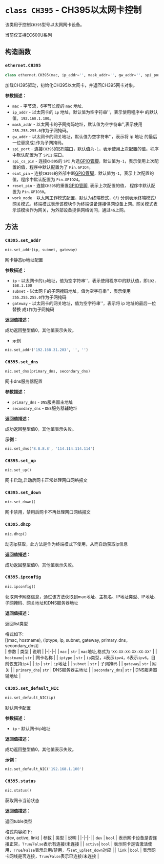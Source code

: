 # `class CH395` - CH395以太网卡控制

该类用于控制`CH395`型号以太网网卡设备。

<div class="warn">
<body>
当前仅支持EC600U系列
</body>
</div>

## 构造函数

### `ethernet.CH395`

```python
class ethernet.CH395(mac, ip_addr='', mask_addr='', gw_addr='', spi_port=-1, spi_cs_pin=-1, exint_pin=-1, reset_pin=-1, work_mode=0)
```

加载CH395驱动，初始化CH395以太网卡，并返回CH395网卡对象。

**参数描述：**

- `mac` - 字节流，6字节长度的 `mac` 地址.
- `ip_addr` - 以太网卡的 `ip` 地址，默认值为空字符串''，表示使用程序中
的默认值，`192.168.1.100`。
- `mask_addr` - 以太网卡的子网掩码地址，默认值为空字符串'',表示使用
`255.255.255.0`作为子网掩码。
- `gw_addr` - 以太网卡的网关地址，默认值为空字符串''，表示将 ip 地址
的最后一位替换成`1`作为子网掩码。
- `spi_port` - 连接`CH395`的[SPI端口](./machine.SPI.md)，默认值为`-1`，表示使用上次配置的值，程序中默认配置为了 `SPI1` 端口。
- `spi_cs_pin` - 连接`CH395`的 `SPI` 片选[GPIO管脚](./machine.Pin.md)，默认值为`-1`，表示使用上次配置的值，程序中默认配置为了 `Pin.GPIO4`。
- `eint_pin` - 连接`CH395`的外部中断[GPIO管脚](./machine.Pin.md)，默认值为`-1`，表示上次配置的值，程序中默认配置为 `Pin.GPIO24`。
- `reset_pin` - 连接`CH395`的重置[GPIO管脚](./machine.Pin.md), 表示上次配置的值，
程序中默认配置为 `Pin.GPIO30`。
- `work_mode` - 以太网工作模式配置，默认为终端模式，`0`/`1` 分别表示终端模式/网关模式。终端模式表示该模块作为终端设备连接供网设备上网。网关模式表示该模块作为网关，为外部设备提供网络访问，通过`4G`上网。

## 方法

### `CH395.set_addr`
```python
nic.set_addr(ip, subnet, gateway)
```

网卡静态ip地址配置

**参数描述：**

- `ip` - 以太网卡的`ip`地址，值为空字符串''，表示使用程序中的默认值，即`192. 168.1.100`
- `subnet` - 以太网卡的子网掩码地址，值为空字符串''，表示使用`255.255.255.0`作为子网掩码
- `gateway` - 以太网卡的网关地址，值为空字符串''，表示将 ip 地址的最后一位替换 成`1`作为子网掩码

**返回值描述：**   

成功返回整型值0，其他值表示失败。

* 示例

```python
nic.set_addr('192.168.31.203', '', '')
```

### `CH395.set_dns`

```python
nic.set_dns(primary_dns, secondary_dns)
```

网卡dns服务器配置

**参数描述：**

- `primary_dns` - `DNS`服务器主地址
- `secondary_dns` - `DNS`服务器辅地址

**返回值描述：**   

成功返回整型值0，其他值表示失败。

**示例：** 

```python
nic.set_dns('8.8.8.8', '114.114.114.114')
```

### `CH395.set_up`

```python
nic.set_up()
```

网卡启动,启动后网卡正常处理网口网络报文

### `CH395.set_down`

```python
nic.set_down()
```

网卡禁用，禁用后网卡不再处理网口网络报文

### `CH395.dhcp`

```python
nic.dhcp()
```

动态ip获取，此方法是作为终端模式下使用，从而自动获取ip信息

**返回值描述：**   

成功返回整型值0，其他值表示失败。

### `CH395.ipconfig`

```python
nic.ipconfig()
```

获取网卡网络信息，通过该方法获取到mac地址、主机名、IP地址类型、IP地址、子网掩码、网关地址和DNS服务器地址

**返回值描述：**   

返回list类型

格式如下:  
[(mac, hostname), (iptype, ip, subnet, gateway, primary_dns，secondary_dns)]  
|  参数   | 类型  | 说明 |
|-|-|-|
| `mac`    | `str` | `mac`地址,格式为`'XX-XX-XX-XX-XX-XX'` |
| `hostname`| `str` | 网卡名称 |
| `iptype`  | `str` | `ip`类型，`4`表示`ipv4`，`6`表示`ipv6`，目前仅支持`ip4` |
| `ip`     | `str` | `ip`地址 |
| `subnet` | `str` | 子网掩码 |
| `gateway`| `str` | 网关 |
| `primary_dns`| `str` | DNS服务器主地址 |
| `secondary_dns`| `str` | DNS服务器辅地址 |


### `CH395.set_default_NIC`

```python
nic.set_default_NIC(ip)
```

默认网卡配置

**参数描述：**

- `ip` - 默认网卡ip地址

**返回值描述：**   

成功返回整型值0，其他值表示失败。

**示例：** 

```python
nic.set_default_NIC('192.168.1.100')
```

### `CH395.status`

```python
nic.status()
```

获取网卡当前状态

**返回值描述：**   

返回tuble类型

格式内容如下:  
(dev, active, link)
|  参数   | 类型  | 说明 |
|-|-|-|
| `dev`   | `bool` | 表示网卡设备是否连接正常，`True`/`False`表示有连接/未连接 |
| `active`| `bool` | 表示网卡是否激活使用，`True`/`False`表示启用/禁用，与`set_up`/`set_down`对应 |
| `link`  | `bool` | 表示网卡网线是否连接，`True`/`False`表示已连接/未连接 |